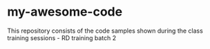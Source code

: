 # my-awesome-code
This repository consists of the code samples shown during the class training sessions - RD training batch 2
